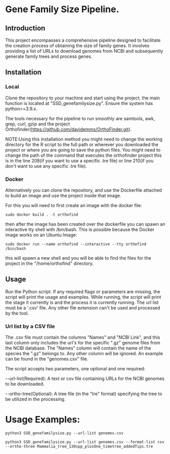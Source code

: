# Gene Family Size Pipeline.
## Introduction
This project encompasses a comprehensive pipeline designed to facilitate the creation process of obtaining the size of family genes. It involves providing a list of URLs to download genomes from NCBI and subsequently generate family trees and process genes.
## Installation
### Local
Clone the repository to your machine and start using the project, the main function is located at "SSD_genefamilysize.py". Ensure the system has python>=3.9.x.

The tools necessary for the pipeline to run smoothly are samtools, awk, grep, curl, gzip and the project Orthofinder(https://github.com/davidemms/OrthoFinder.git).

NOTE:Using this installation method you might need to change the working directory for the R script to the full path or wherever you downloaded the project or where you are going to save the python files. You might need to change the path of the command that executes the orthofinder project this is in the line 208(if you want to use a specific .tre file) or line 210(if you don't want to use any specific .tre file).

### Docker
Alternatively you can clone the repository, and use the Dockerfile attached to build an image and use the project inside that image.

For this you will need to first create an image with the docker file:

```
sudo docker build . -t orthofind
```

then after the image has been created over the dockerfile you can spawn an interactive tty shell with /bin/bash. This is possible  because the Docker image works on an Ubuntu Image:

```
sudo docker run --name orthofind --interactive --tty orthofind /bin/bash
```

this will spawn a new shell and you will be able to find the files for the project in the "/home/orthofind" directory.

## Usage
Run the Python script. If any required flags or parameters are missing, the script will print the usage and examples. While running, the script will print the stage it currently is and the process it is currently running. The url list must be a '.csv' file. Any other file extension can't be used and processed by the tool.

### Url list by a CSV file
The .csv file must contain the columns "Names" and "NCBI Link", and this last column only includes the url's for the specific ".gz" genome files from the NCBI database. The "Names" column will contain the name of the species the ".gz" belongs to. Any other column will be ignored. An example can be found in the "genomes.csv" file.

The script accepts two parameters, one optional and one required:

--url-list(Required): A text or csv file containing URLs for the NCBI genomes to be downloaded.

--ortho-tree(Optional): A tree file (in the "tre" format) specifying the tree to be utilized in the processing.

# Usage Examples:
```
python3 SSD_genefamilysize.py --url-list genomes.csv
```
```
python3 SSD_genefamilysize.py --url-list genomes.csv --format-list csv --ortho-three Mammalia_tree_130spp_plosOne_timetree_addedTips.tre
```
